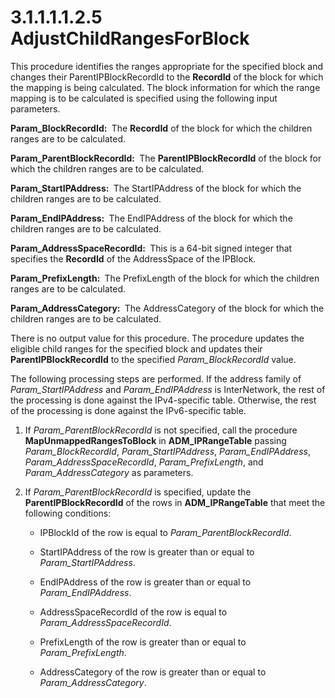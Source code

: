 <html dir="LTR" xmlns:mshelp="http://msdn.microsoft.com/mshelp" xmlns:ddue="http://ddue.schemas.microsoft.com/authoring/2003/5" xmlns:xlink="http://www.w3.org/1999/xlink" xmlns:tool="http://www.microsoft.com/tooltip">
 <body>
 <div id="header">
 <h1 class="heading">3.1.1.1.1.2.5 AdjustChildRangesForBlock</h1>
 </div>
 <div id="mainSection">
 <div id="mainBody">
 <div id="allHistory" class="saveHistory"></div>
 <div id="sectionSection0" class="section" name="collapseableSection">
 

<p>This procedure identifies the ranges appropriate for the
specified block and changes their ParentIPBlockRecordId to the <b>RecordId</b>
of the block for which the mapping is being calculated. The block information
for which the range mapping is to be calculated is specified using the
following input parameters.</p>

<p><b>Param_BlockRecordId: </b> The <b>RecordId</b> of
the block for which the children ranges are to be calculated.</p>

<p><b>Param_ParentBlockRecordId: </b> The <b>ParentIPBlockRecordId</b>
of the block for which the children ranges are to be calculated. </p>

<p><b>Param_StartIPAddress: </b> The StartIPAddress of
the block for which the children ranges are to be calculated.</p>

<p><b>Param_EndIPAddress: </b> The EndIPAddress of the
block for which the children ranges are to be calculated.</p>

<p><b>Param_AddressSpaceRecordId: </b> This is a 64-bit
signed integer that specifies the <b>RecordId</b> of the AddressSpace of the
IPBlock.</p>

<p><b>Param_PrefixLength: </b> The PrefixLength of the
block for which the children ranges are to be calculated.</p>

<p><b>Param_AddressCategory: </b> The AddressCategory of
the block for which the children ranges are to be calculated.</p>

<p>There is no output value for this procedure. The procedure
updates the eligible child ranges for the specified block and updates their <b>ParentIPBlockRecordId</b>
to the specified <i>Param_BlockRecordId</i> value.</p>

<p>The following processing steps are performed. If the address
family of <i>Param_StartIPAddress</i> and <i>Param_EndIPAddress</i> is
InterNetwork, the rest of the processing is done against the IPv4-specific
table. Otherwise, the rest of the processing is done against the IPv6-specific
table.</p>

<ol><li><p><span> </span>If <i>Param_ParentBlockRecordId</i>
is not specified, call the procedure <b>MapUnmappedRangesToBlock</b> in <b>ADM_IPRangeTable</b>
passing <i>Param_BlockRecordId</i>, <i>Param_StartIPAddress</i>, <i>Param_EndIPAddress</i>,
<i>Param_AddressSpaceRecordId</i>, <i>Param_PrefixLength</i>, and <i>Param_AddressCategory</i>
as parameters.</p>

</li><li><p><span> </span>If <i>Param_ParentBlockRecordId</i>
is specified, update the <b>ParentIPBlockRecordId</b> of the rows in <b>ADM_IPRangeTable</b>
that meet the following conditions:</p>

<ul><li><p><span><span> </span></span>IPBlockId
of the row is equal to <i>Param_ParentBlockRecordId</i>.</p>

</li><li><p><span><span> </span></span>StartIPAddress
of the row is greater than or equal to <i>Param_StartIPAddress</i>.</p>

</li><li><p><span><span> </span></span>EndIPAddress
of the row is greater than or equal to <i>Param_EndIPAddress</i>.</p>

</li><li><p><span><span> </span></span>AddressSpaceRecordId
of the row is equal to <i>Param_AddressSpaceRecordId</i>.</p>

</li><li><p><span><span> </span></span>PrefixLength
of the row is greater than or equal to <i>Param_PrefixLength</i>.</p>

</li><li><p><span><span> </span></span>AddressCategory
of the row is greater than or equal to <i>Param_AddressCategory</i>.</p>

</li></ul></li></ol>
 </div>
 </div>
 </div>
 </body>
</html>